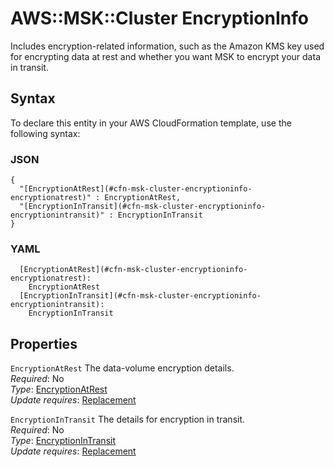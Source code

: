 # AWS::MSK::Cluster EncryptionInfo<a name="aws-properties-msk-cluster-encryptioninfo"></a>

Includes encryption\-related information, such as the Amazon KMS key used for encrypting data at rest and whether you want MSK to encrypt your data in transit\.

## Syntax<a name="aws-properties-msk-cluster-encryptioninfo-syntax"></a>

To declare this entity in your AWS CloudFormation template, use the following syntax:

### JSON<a name="aws-properties-msk-cluster-encryptioninfo-syntax.json"></a>

```
{
  "[EncryptionAtRest](#cfn-msk-cluster-encryptioninfo-encryptionatrest)" : EncryptionAtRest,
  "[EncryptionInTransit](#cfn-msk-cluster-encryptioninfo-encryptionintransit)" : EncryptionInTransit
}
```

### YAML<a name="aws-properties-msk-cluster-encryptioninfo-syntax.yaml"></a>

```
  [EncryptionAtRest](#cfn-msk-cluster-encryptioninfo-encryptionatrest): 
    EncryptionAtRest
  [EncryptionInTransit](#cfn-msk-cluster-encryptioninfo-encryptionintransit): 
    EncryptionInTransit
```

## Properties<a name="aws-properties-msk-cluster-encryptioninfo-properties"></a>

`EncryptionAtRest`  <a name="cfn-msk-cluster-encryptioninfo-encryptionatrest"></a>
The data\-volume encryption details\.  
*Required*: No  
*Type*: [EncryptionAtRest](aws-properties-msk-cluster-encryptionatrest.md)  
*Update requires*: [Replacement](https://docs.aws.amazon.com/AWSCloudFormation/latest/UserGuide/using-cfn-updating-stacks-update-behaviors.html#update-replacement)

`EncryptionInTransit`  <a name="cfn-msk-cluster-encryptioninfo-encryptionintransit"></a>
The details for encryption in transit\.  
*Required*: No  
*Type*: [EncryptionInTransit](aws-properties-msk-cluster-encryptionintransit.md)  
*Update requires*: [Replacement](https://docs.aws.amazon.com/AWSCloudFormation/latest/UserGuide/using-cfn-updating-stacks-update-behaviors.html#update-replacement)